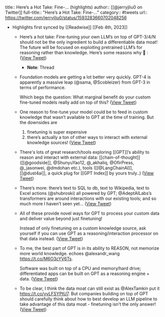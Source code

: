 title:: Here’s a Hot Take: Fine-... (highlights)
author:: [[@jerryjliu0 on Twitter]]
full-title:: "Here’s a Hot Take: Fine-..."
category:: #tweets
url:: https://twitter.com/jerryjliu0/status/1593283660702048256

- Highlights first synced by [[Readwise]] [[Feb 4th, 2023]]
	- Here’s a hot take: Fine-tuning your own LLM’s on top of GPT-3/4/N should not be the only ingredient to build a differentiable data moat! 
	  The future will be focused on exploiting pretrained LLM’s for reasoning rather than knowledge. Here’s some reasons why 🧵 : ([View Tweet](https://twitter.com/jerryjliu0/status/1593283660702048256))
		- **Note**: Thread
	- Foundation models are getting a lot better very quickly. GPT-4 is apparently a massive leap (@sama, @Scobleizer) from GPT-3 in terms of performance.
	  
	  
	  Which begs the question: What marginal benefit do your custom fine-tuned models really add on top of this? ([View Tweet](https://twitter.com/jerryjliu0/status/1593283662484643841))
	- One reason to fine-tune your model could be to feed in custom knowledge that wasn’t available to GPT at the time of training. But the downsides are 
	  1) finetuning is super expensive
	  2) there’s actually a ton of other ways to interact with external knowledge sources! ([View Tweet](https://twitter.com/jerryjliu0/status/1593283664355344384))
	- There's lots of great research/tools exploring [[GPT]]’s ability to reason and interact with external data: [[chain-of-thought]] ([[@goodside]], @ShunyuYao12, @_akhaliq, @OfirPress, @_jasonwei, @dmdohan etc.), tools ([[@LangChainAI]], [[@dust4ai]], a quick plug for [[GPT Index]] by yours truly..) ([View Tweet](https://twitter.com/jerryjliu0/status/1593283665970143232))
	- There’s more: there’s text to SQL to db, text to Wikipedia, text to Excel actions (@shubroski) all powered by GPT; @AdeptAILabs’s transformers are around interactions with our existing tools; and so much more I haven’t seen yet… ([View Tweet](https://twitter.com/jerryjliu0/status/1593283667324850176))
	- All of these provide novel ways for GPT to process your custom data and deliver value beyond just finetuning! 
	  
	  Instead of only finetuning on a custom knowledge source, ask yourself if you can use GPT as a reasoning/interaction processor on that data instead. ([View Tweet](https://twitter.com/jerryjliu0/status/1593283668755169281))
	- To me, the best part of GPT is in its ability to REASON, not memorize more world knowledge. echoes @alexandr_wang  https://t.co/M6O3cYV6Ts. 
	  
	  
	  
	  Software was built on top of a CPU and memory/hard drive; differentiated apps can be built on GPT as a reasoning engine + data. ([View Tweet](https://twitter.com/jerryjliu0/status/1593283670126694400))
	- To be clear, I think the data moat can still exist as @AlexTamkin put it https://t.co/yvLFSYPtU7. But companies building on top of GPT should carefully think about how to best develop an LLM pipeline to take advantage of this data moat - finetuning isn’t the only answer! ([View Tweet](https://twitter.com/jerryjliu0/status/1593283671775068162))